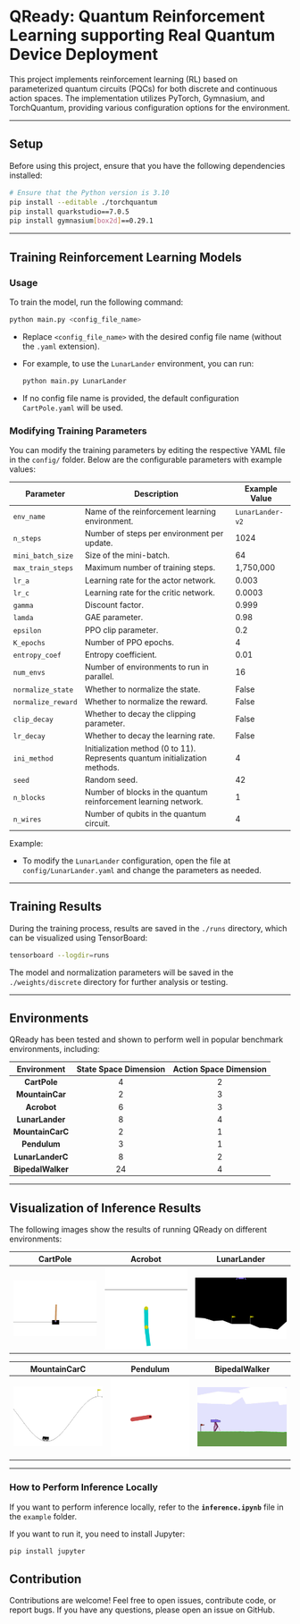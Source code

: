 # QReady: Quantum Reinforcement Learning supporting Real Quantum Device Deployment

This project implements reinforcement learning (RL) based on parameterized quantum circuits (PQCs) for both discrete and continuous action spaces. The implementation utilizes PyTorch, Gymnasium, and TorchQuantum, providing various configuration options for the environment.

---

## Setup

Before using this project, ensure that you have the following dependencies installed:

```bash
# Ensure that the Python version is 3.10
pip install --editable ./torchquantum
pip install quarkstudio==7.0.5
pip install gymnasium[box2d]==0.29.1
```

---

## Training Reinforcement Learning Models

### Usage

To train the model, run the following command:

```bash
python main.py <config_file_name>
```

- Replace `<config_file_name>` with the desired config file name (without the `.yaml` extension).  
- For example, to use the `LunarLander` environment, you can run:

  ```bash
  python main.py LunarLander
  ```

- If no config file name is provided, the default configuration `CartPole.yaml` will be used.

### Modifying Training Parameters

You can modify the training parameters by editing the respective YAML file in the `config/` folder. Below are the configurable parameters with example values:

| Parameter          | Description                                                                 | Example Value    |
|--------------------|-----------------------------------------------------------------------------|------------------|
| `env_name`         | Name of the reinforcement learning environment.                            | `LunarLander-v2` |
| `n_steps`          | Number of steps per environment per update.                                 | 1024             |
| `mini_batch_size`  | Size of the mini-batch.                                                     | 64               |
| `max_train_steps`  | Maximum number of training steps.                                           | 1,750,000        |
| `lr_a`             | Learning rate for the actor network.                                        | 0.003            |
| `lr_c`             | Learning rate for the critic network.                                       | 0.0003           |
| `gamma`            | Discount factor.                                                           | 0.999            |
| `lamda`            | GAE parameter.                                                              | 0.98             |
| `epsilon`          | PPO clip parameter.                                                         | 0.2              |
| `K_epochs`         | Number of PPO epochs.                                                       | 4                |
| `entropy_coef`     | Entropy coefficient.                                                        | 0.01             |
| `num_envs`         | Number of environments to run in parallel.                                  | 16               |
| `normalize_state`  | Whether to normalize the state.                                             | False            |
| `normalize_reward` | Whether to normalize the reward.                                            | False            |
| `clip_decay`       | Whether to decay the clipping parameter.                                    | False            |
| `lr_decay`         | Whether to decay the learning rate.                                         | False            |
| `ini_method`       | Initialization method (0 to 11). Represents quantum initialization methods. | 4                |
| `seed`             | Random seed.                                                                | 42               |
| `n_blocks`         | Number of blocks in the quantum reinforcement learning network.             | 1                |
| `n_wires`          | Number of qubits in the quantum circuit.                                    | 4                |

Example:
- To modify the `LunarLander` configuration, open the file at `config/LunarLander.yaml` and change the parameters as needed.

---

## Training Results

During the training process, results are saved in the `./runs` directory, which can be visualized using TensorBoard:

```bash
tensorboard --logdir=runs
```

The model and normalization parameters will be saved in the `./weights/discrete` directory for further analysis or testing.

---

## Environments

QReady has been tested and shown to perform well in popular benchmark environments, including:

| Environment       | State Space Dimension | Action Space Dimension |
|:-----------------:|:---------------------:|:----------------------:|
| **CartPole**      | 4                     | 2                      |
| **MountainCar**   | 2                     | 3                      |
| **Acrobot**       | 6                     | 3                      |
| **LunarLander**   | 8                     | 4                      |
| **MountainCarC**  | 2                     | 1                      |
| **Pendulum**      | 3                     | 1                      |
| **LunarLanderC**  | 8                     | 2                      |
| **BipedalWalker** | 24                    | 4                      |

---

## Visualization of Inference Results

The following images show the results of running QReady on different environments:

|            **CartPole**            |           **Acrobot**            |           **LunarLander**            |
|:----------------------------------:|:--------------------------------:|:------------------------------------:|
| <img src="./img/CartPole-v1.gif" width="250"/> | <img src="./img/gym_AB_PPO.gif" width="250"/> | <img src="./img/LunarLander-v2.gif" width="250"/> |

| **MountainCarC**       |          **Pendulum**           | **BipedalWalker**      |
|:----------------------:|:-------------------------------:|:----------------------:|
| <img src="./img/gym_MC_PPO.gif" width="250"/> | <img src="./img/Pendulum-v1.gif" width="250"/>  | <img src="./img/bipedal.gif" width="250"/> |

---

### How to Perform Inference Locally

If you want to perform inference locally, refer to the **`inference.ipynb`** file in the `example` folder.  

If you want to run it, you need to install Jupyter:

```bash
pip install jupyter
```

## Contribution

Contributions are welcome! Feel free to open issues, contribute code, or report bugs. If you have any questions, please open an issue on GitHub.